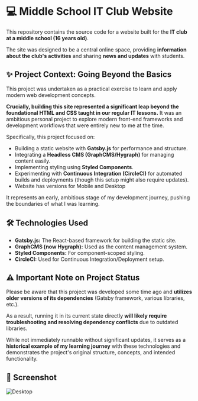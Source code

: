 # 💻 Middle School IT Club Website

This repository contains the source code for a website built for the **IT club at a middle school (16 years old)**.

The site was designed to be a central online space, providing **information about the club's activities** and sharing **news and updates** with students.

## ✨ Project Context: Going Beyond the Basics

This project was undertaken as a practical exercise to learn and apply modern web development concepts.

**Crucially, building this site represented a significant leap beyond the foundational HTML and CSS taught in our regular IT lessons.** It was an ambitious personal project to explore modern front-end frameworks and development workflows that were entirely new to me at the time.

Specifically, this project focused on:

*   Building a static website with **Gatsby.js** for performance and structure.
*   Integrating a **Headless CMS (GraphCMS/Hygraph)** for managing content easily.
*   Implementing styling using **Styled Components**.
*   Experimenting with **Continuous Integration (CircleCI)** for automated builds and deployments (though this setup might also require updates).
*   Website has versions for Mobile and Desktop

It represents an early, ambitious stage of my development journey, pushing the boundaries of what I was learning.

## 🛠️ Technologies Used

*   **Gatsby.js:** The React-based framework for building the static site.
*   **GraphCMS (now Hygraph):** Used as the content management system.
*   **Styled Components:** For component-scoped styling.
*   **CircleCI:** Used for Continuous Integration/Deployment setup.

## ⚠️ Important Note on Project Status

Please be aware that this project was developed some time ago and **utilizes older versions of its dependencies** (Gatsby framework, various libraries, etc.).

As a result, running it in its current state directly **will likely require troubleshooting and resolving dependency conflicts** due to outdated libraries.

While not immediately runnable without significant updates, it serves as a **historical example of my learning journey** with these technologies and demonstrates the project's original structure, concepts, and intended functionality.

## 📸 Screenshot
![Desktop](https://github.com/user-attachments/assets/b3c8dbde-529f-4115-b08a-f8ad177adad1)
